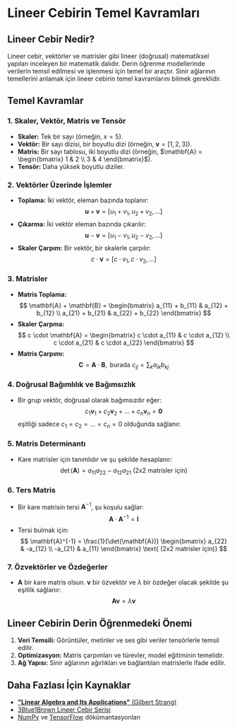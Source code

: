 # Lineer Cebirin Temel Kavramları

## Lineer Cebir Nedir?
Lineer cebir, vektörler ve matrisler gibi lineer (doğrusal) matematiksel yapıları inceleyen bir matematik dalıdır. Derin öğrenme modellerinde verilerin temsil edilmesi ve işlenmesi için temel bir araçtır. Sinir ağlarının temellerini anlamak için lineer cebirin temel kavramlarını bilmek gereklidir.

## Temel Kavramlar

### 1. Skaler, Vektör, Matris ve Tensör
- **Skaler:** Tek bir sayı (örneğin, $x = 5$).
- **Vektör:** Bir sayı dizisi, bir boyutlu dizi (örneğin, $\mathbf{v} = [1, 2, 3]$).
- **Matris:** Bir sayı tablosu, iki boyutlu dizi (örneğin, $\mathbf{A} = \begin{bmatrix} 1 & 2 \\ 3 & 4 \end{bmatrix}$).
- **Tensör:** Daha yüksek boyutlu diziler.

### 2. Vektörler Üzerinde İşlemler
- **Toplama:** İki vektör, eleman bazında toplanır:
  $$ \mathbf{u} + \mathbf{v} = [u_1 + v_1, u_2 + v_2, \dots] $$
- **Çıkarma:** İki vektör eleman bazında çıkarılır:
  $$ \mathbf{u} - \mathbf{v} = [u_1 - v_1, u_2 - v_2, \dots] $$
- **Skaler Çarpım:** Bir vektör, bir skalerle çarpılır:
  $$ c \cdot \mathbf{v} = [c \cdot v_1, c \cdot v_2, \dots] $$

### 3. Matrisler
- **Matris Toplama:**
  $$ \mathbf{A} + \mathbf{B} = \begin{bmatrix} a_{11} + b_{11} & a_{12} + b_{12} \\ a_{21} + b_{21} & a_{22} + b_{22} \end{bmatrix} $$
- **Skaler Çarpma:**
  $$ c \cdot \mathbf{A} = \begin{bmatrix} c \cdot a_{11} & c \cdot a_{12} \\ c \cdot a_{21} & c \cdot a_{22} \end{bmatrix} $$
- **Matris Çarpımı:**
  $$ \mathbf{C} = \mathbf{A} \cdot \mathbf{B}, \text{ burada } c_{ij} = \sum_k a_{ik} b_{kj} $$

### 4. Doğrusal Bağımlılık ve Bağımsızlık
- Bir grup vektör, doğrusal olarak bağımsızdır eğer:
  $$ c_1 \mathbf{v}_1 + c_2 \mathbf{v}_2 + \dots + c_n \mathbf{v}_n = \mathbf{0} $$
  eşitliği sadece $c_1 = c_2 = \dots = c_n = 0$ olduğunda sağlanır.

### 5. Matris Determinantı
- Kare matrisler için tanımlıdır ve şu şekilde hesaplanır:
  $$ \det(\mathbf{A}) = a_{11}a_{22} - a_{12}a_{21} \text{ (2x2 matrisler için)} $$

### 6. Ters Matris
- Bir kare matrisin tersi $\mathbf{A}^{-1}$, şu koşulu sağlar:
  $$ \mathbf{A} \cdot \mathbf{A}^{-1} = \mathbf{I} $$
- Tersi bulmak için:
  $$ \mathbf{A}^{-1} = \frac{1}{\det(\mathbf{A})} \begin{bmatrix} a_{22} & -a_{12} \\ -a_{21} & a_{11} \end{bmatrix} \text{ (2x2 matrisler için)} $$

### 7. Özvektörler ve Özdeğerler
- $\mathbf{A}$ bir kare matris olsun. $\mathbf{v}$ bir özvektör ve $\lambda$ bir özdeğer olacak şekilde şu eşitlik sağlanır:
  $$ \mathbf{A} \mathbf{v} = \lambda \mathbf{v} $$

## Lineer Cebirin Derin Öğrenmedeki Önemi
1. **Veri Temsili:** Görüntüler, metinler ve ses gibi veriler tensörlerle temsil edilir.
2. **Optimizasyon:** Matris çarpımları ve türevler, model eğitiminin temelidir.
3. **Ağ Yapısı:** Sinir ağlarının ağırlıkları ve bağlantıları matrislerle ifade edilir.

## Daha Fazlası İçin Kaynaklar
- [**"Linear Algebra and Its Applications"** (Gilbert Strang)](https://rksmvv.ac.in/wp-content/uploads/2021/04/Gilbert_Strang_Linear_Algebra_and_Its_Applicatio_230928_225121.pdf)
- [3Blue1Brown Lineer Cebir Serisi](https://www.3blue1brown.com/)
- [NumPy](https://numpy.org/doc/stable/) ve [TensorFlow](https://www.tensorflow.org/learn?hl=tr) dökümantasyonları
